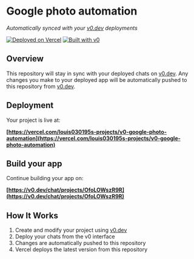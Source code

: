 # Google photo automation 

*Automatically synced with your [v0.dev](https://v0.dev) deployments*

[![Deployed on Vercel](https://img.shields.io/badge/Deployed%20on-Vercel-black?style=for-the-badge&logo=vercel)](https://vercel.com/louis030195s-projects/v0-google-photo-automation)
[![Built with v0](https://img.shields.io/badge/Built%20with-v0.dev-black?style=for-the-badge)](https://v0.dev/chat/projects/OfoLOWszR9R)

## Overview

This repository will stay in sync with your deployed chats on [v0.dev](https://v0.dev).
Any changes you make to your deployed app will be automatically pushed to this repository from [v0.dev](https://v0.dev).

## Deployment

Your project is live at:

**[https://vercel.com/louis030195s-projects/v0-google-photo-automation](https://vercel.com/louis030195s-projects/v0-google-photo-automation)**

## Build your app

Continue building your app on:

**[https://v0.dev/chat/projects/OfoLOWszR9R](https://v0.dev/chat/projects/OfoLOWszR9R)**

## How It Works

1. Create and modify your project using [v0.dev](https://v0.dev)
2. Deploy your chats from the v0 interface
3. Changes are automatically pushed to this repository
4. Vercel deploys the latest version from this repository
